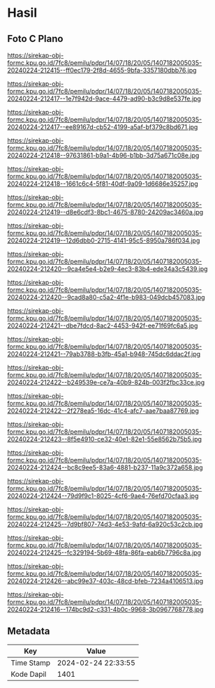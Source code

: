 # Hasil

## Foto C Plano

https://sirekap-obj-formc.kpu.go.id/7fc8/pemilu/pdpr/14/07/18/20/05/1407182005035-20240224-212415--ff0ec179-2f8d-4655-9bfa-3357180dbb76.jpg

https://sirekap-obj-formc.kpu.go.id/7fc8/pemilu/pdpr/14/07/18/20/05/1407182005035-20240224-212417--1e7f942d-9ace-4479-ad90-b3c9d8e537fe.jpg

https://sirekap-obj-formc.kpu.go.id/7fc8/pemilu/pdpr/14/07/18/20/05/1407182005035-20240224-212417--ee89167d-cb52-4199-a5af-bf379c8bd671.jpg

https://sirekap-obj-formc.kpu.go.id/7fc8/pemilu/pdpr/14/07/18/20/05/1407182005035-20240224-212418--97631861-b9a1-4b96-b1bb-3d75a671c08e.jpg

https://sirekap-obj-formc.kpu.go.id/7fc8/pemilu/pdpr/14/07/18/20/05/1407182005035-20240224-212418--1661c6c4-5f81-40df-9a09-1d6686e35257.jpg

https://sirekap-obj-formc.kpu.go.id/7fc8/pemilu/pdpr/14/07/18/20/05/1407182005035-20240224-212419--d8e6cdf3-8bc1-4675-8780-24209ac3460a.jpg

https://sirekap-obj-formc.kpu.go.id/7fc8/pemilu/pdpr/14/07/18/20/05/1407182005035-20240224-212419--12d6dbb0-2715-4141-95c5-8950a786f034.jpg

https://sirekap-obj-formc.kpu.go.id/7fc8/pemilu/pdpr/14/07/18/20/05/1407182005035-20240224-212420--9ca4e5e4-b2e9-4ec3-83b4-ede34a3c5439.jpg

https://sirekap-obj-formc.kpu.go.id/7fc8/pemilu/pdpr/14/07/18/20/05/1407182005035-20240224-212420--9cad8a80-c5a2-4f1e-b983-049dcb457083.jpg

https://sirekap-obj-formc.kpu.go.id/7fc8/pemilu/pdpr/14/07/18/20/05/1407182005035-20240224-212421--dbe7fdcd-8ac2-4453-942f-ee71f69fc6a5.jpg

https://sirekap-obj-formc.kpu.go.id/7fc8/pemilu/pdpr/14/07/18/20/05/1407182005035-20240224-212421--79ab3788-b3fb-45a1-b948-745dc6ddac2f.jpg

https://sirekap-obj-formc.kpu.go.id/7fc8/pemilu/pdpr/14/07/18/20/05/1407182005035-20240224-212422--b249539e-ce7a-40b9-824b-003f2fbc33ce.jpg

https://sirekap-obj-formc.kpu.go.id/7fc8/pemilu/pdpr/14/07/18/20/05/1407182005035-20240224-212422--2f278ea5-16dc-41c4-afc7-aae7baa87769.jpg

https://sirekap-obj-formc.kpu.go.id/7fc8/pemilu/pdpr/14/07/18/20/05/1407182005035-20240224-212423--8f5e4910-ce32-40e1-82e1-55e8562b75b5.jpg

https://sirekap-obj-formc.kpu.go.id/7fc8/pemilu/pdpr/14/07/18/20/05/1407182005035-20240224-212424--bc8c9ee5-83a6-4881-b237-11a9c372a658.jpg

https://sirekap-obj-formc.kpu.go.id/7fc8/pemilu/pdpr/14/07/18/20/05/1407182005035-20240224-212424--79d9f9c1-8025-4cf6-9ae4-76efd70cfaa3.jpg

https://sirekap-obj-formc.kpu.go.id/7fc8/pemilu/pdpr/14/07/18/20/05/1407182005035-20240224-212425--7d9bf807-74d3-4e53-9afd-6a920c53c2cb.jpg

https://sirekap-obj-formc.kpu.go.id/7fc8/pemilu/pdpr/14/07/18/20/05/1407182005035-20240224-212425--fc329194-5b69-48fa-86fa-eab6b7796c8a.jpg

https://sirekap-obj-formc.kpu.go.id/7fc8/pemilu/pdpr/14/07/18/20/05/1407182005035-20240224-212426--abc99e37-403c-48cd-bfeb-7234a4106513.jpg

https://sirekap-obj-formc.kpu.go.id/7fc8/pemilu/pdpr/14/07/18/20/05/1407182005035-20240224-212416--174bc9d2-c331-4b0c-9968-3b0967768778.jpg


## Metadata

| Key        | Value               |
| ---------- | ------------------- |
| Time Stamp | 2024-02-24 22:33:55 |
| Kode Dapil | 1401                |



